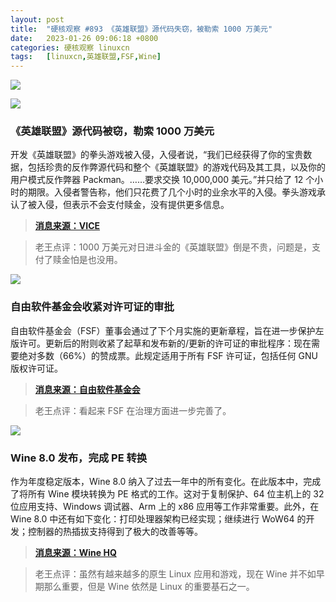 ```yaml
---
layout: post
title:	"硬核观察 #893 《英雄联盟》源代码失窃，被勒索 1000 万美元"
date:	2023-01-26 09:06:18 +0800 
categories:	硬核观察 linuxcn 
tags:	[linuxcn,英雄联盟,FSF,Wine]
---
```



![](/Asserts/Images//attachment/album/202301/26/090433c6fufifwdeooueep.jpg)


![](/Asserts/Images//attachment/album/202301/26/090444lkfk88mpxrn0x9xk.jpg)


### 《英雄联盟》源代码被窃，勒索 1000 万美元


开发《英雄联盟》的拳头游戏被入侵，入侵者说，“我们已经获得了你的宝贵数据，包括珍贵的反作弊源代码和整个《英雄联盟》的游戏代码及其工具，以及你的用户模式反作弊器 Packman。……要求交换 10,000,000 美元。”并只给了 12 个小时的期限。入侵者警告称，他们只花费了几个小时的业余水平的入侵。拳头游戏承认了被入侵，但表示不会支付赎金，没有提供更多信息。



> 
> **[消息来源：VICE](https://www.vice.com/en/article/qjky8d/hackers-demand-dollar10m-from-riot-games-to-stop-leak-of-league-of-legends-source-code)**
> 
> 
> 



> 
> 老王点评：1000 万美元对日进斗金的《英雄联盟》倒是不贵，问题是，支付了赎金怕是也没用。
> 
> 
> 


![](/Asserts/Images//attachment/album/202301/26/090501z0ppizqqpyy5q4hj.jpg)


### 自由软件基金会收紧对许可证的审批


自由软件基金会（FSF）董事会通过了下个月实施的更新章程，旨在进一步保护左版许可。更新后的附则收紧了起草和发布新的/更新的许可证的审批程序：现在需要绝对多数（66%）的赞成票。此规定适用于所有 FSF 许可证，包括任何 GNU 版权许可证。



> 
> **[消息来源：自由软件基金会](https://www.fsf.org/news/fsf-board-adopts-updated-by-laws-to-protect-copyleft)**
> 
> 
> 



> 
> 老王点评：看起来 FSF 在治理方面进一步完善了。
> 
> 
> 


![](/Asserts/Images//attachment/album/202301/26/090516mjh6bb4i0f3zopto.jpg)


### Wine 8.0 发布，完成 PE 转换


作为年度稳定版本，Wine 8.0 纳入了过去一年中的所有变化。在此版本中，完成了将所有 Wine 模块转换为 PE 格式的工作。这对于复制保护、64 位主机上的 32 位应用支持、Windows 调试器、Arm 上的 x86 应用等工作非常重要。此外，在 Wine 8.0 中还有如下变化：打印处理器架构已经实现；继续进行 WoW64 的开发；控制器的热插拔支持得到了极大的改善等等。



> 
> **[消息来源：Wine HQ](https://www.winehq.org/news/2023012401)**
> 
> 
> 



> 
> 老王点评：虽然有越来越多的原生 Linux 应用和游戏，现在 Wine 并不如早期那么重要，但是 Wine 依然是 Linux 的重要基石之一。
> 
> 
>
